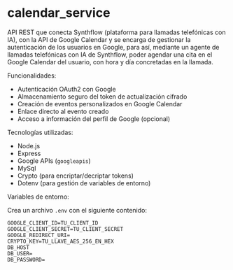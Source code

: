 # calendar_service
API REST que conecta Synthflow (plataforma para llamadas telefónicas con IA), con la API de Google Calendar y se encarga de gestionar la autenticación de los usuarios en Google, para así, mediante un agente de llamadas telefónicas con IA de Synthflow, poder agendar una cita en el Google Calendar del usuario, con hora y día concretadas en la llamada.

Funcionalidades:

  - Autenticación OAuth2 con Google
  - Almacenamiento seguro del token de actualización cifrado
  - Creación de eventos personalizados en Google Calendar
  - Enlace directo al evento creado
  - Acceso a información del perfil de Google (opcional)

Tecnologías utilizadas:

  - Node.js
  - Express
  - Google APIs (`googleapis`)
  - MySql 
  - Crypto (para encriptar/decriptar tokens)
  - Dotenv (para gestión de variables de entorno)

Variables de entorno:

  Crea un archivo `.env` con el siguiente contenido:
  
    GOOGLE_CLIENT_ID=TU_CLIENT_ID
    GOOGLE_CLIENT_SECRET=TU_CLIENT_SECRET
    GOOGLE_REDIRECT_URI=
    CRYPTO_KEY=TU_LLAVE_AES_256_EN_HEX
    DB_HOST
    DB_USER=
    DB_PASSWORD=
